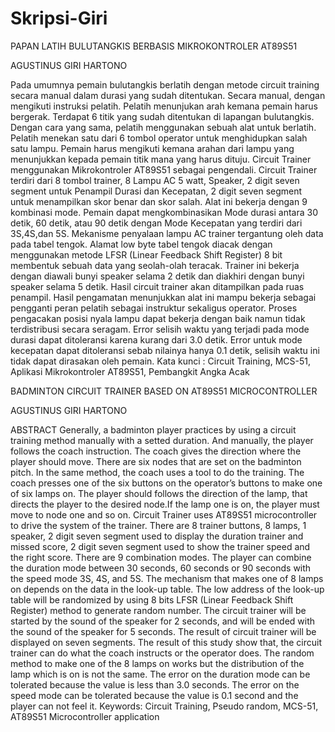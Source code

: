 # Skripsi-Giri

PAPAN LATIH BULUTANGKIS BERBASIS
 MIKROKONTROLER AT89S51

AGUSTINUS GIRI HARTONO 

Pada umumnya pemain bulutangkis berlatih dengan metode circuit
training secara manual dalam durasi yang sudah ditentukan. Secara manual,
dengan mengikuti instruksi pelatih. Pelatih menunjukan arah kemana pemain
harus bergerak. Terdapat 6 titik yang sudah ditentukan di lapangan bulutangkis.
Dengan cara yang sama, pelatih menggunakan sebuah alat untuk berlatih. Pelatih
menekan satu dari 6 tombol operator untuk menghidupkan salah satu lampu.
Pemain harus mengikuti kemana arahan dari lampu yang menunjukkan kepada
pemain titik mana yang harus dituju.
Circuit Trainer menggunakan Mikrokontroler AT89S51 sebagai
pengendali. Circuit Trainer terdiri dari 8 tombol trainer, 8 Lampu AC 5 watt,
Speaker, 2 digit seven segment untuk Penampil Durasi dan Kecepatan, 2 digit
seven segment untuk menampilkan skor benar dan skor salah. Alat ini bekerja
dengan 9 kombinasi mode. Pemain dapat mengkombinasikan Mode durasi
antara 30 detik, 60 detik, atau 90 detik dengan Mode Kecepatan yang terdiri dari
3S,4S,dan 5S. Mekanisme penyalaan lampu AC trainer tergantung oleh data
pada tabel tengok. Alamat low byte tabel tengok diacak dengan menggunakan
metode LFSR (Linear Feedback Shift Register) 8 bit membentuk sebuah data
yang seolah-olah teracak. Trainer ini bekerja dengan diawali bunyi speaker
selama 2 detik dan diakhiri dengan bunyi speaker selama 5 detik. Hasil circuit
trainer akan ditampilkan pada ruas penampil.
 Hasil pengamatan menunjukkan alat ini mampu bekerja sebagai
pengganti peran pelatih sebagai instruktur sekaligus operator. Proses pengacakan
posisi nyala lampu dapat bekerja dengan baik namun tidak terdistribusi secara
seragam. Error selisih waktu yang terjadi pada mode durasi dapat ditoleransi
karena kurang dari 3.0 detik. Error untuk mode kecepatan dapat ditoleransi
sebab nilainya hanya 0.1 detik, selisih waktu ini tidak dapat dirasakan oleh
pemain.
Kata kunci : Circuit Training, MCS-51, Aplikasi Mikrokontroler AT89S51, Pembangkit Angka Acak

BADMINTON CIRCUIT TRAINER BASED ON
 AT89S51 MICROCONTROLLER

 AGUSTINUS GIRI HARTONO 

ABSTRACT
Generally, a badminton player practices by using a circuit training
method manually with a setted duration. And manually, the player follows the
coach instruction. The coach gives the direction where the player should move.
There are six nodes that are set on the badminton pitch. In the same method, the
coach uses a tool to do the training. The coach presses one of the six buttons on
the operator’s buttons to make one of six lamps on. The player should follows
the direction of the lamp, that directs the player to the desired node.If the lamp
one is on, the player must move to node one and so on.
Circuit Trainer uses AT89S51 microcontroller to drive the system of the
trainer. There are 8 trainer buttons, 8 lamps, 1 speaker, 2 digit seven segment
used to display the duration trainer and missed score, 2 digit seven segment used
to show the trainer speed and the right score. There are 9 combination modes.
The player can combine the duration mode between 30 seconds, 60 seconds or
90 seconds with the speed mode 3S, 4S, and 5S. The mechanism that makes one
of 8 lamps on depends on the data in the look-up table. The low address of the
look-up table will be randomized by using 8 bits LFSR (Linear Feedback Shift
Register) method to generate random number. The circuit trainer will be started
by the sound of the speaker for 2 seconds, and will be ended with the sound of
the speaker for 5 seconds. The result of circuit trainer will be displayed on
seven segments.
The result of this study show that, the circuit trainer can do what the
coach instructs or the operator does. The random method to make one of the 8
lamps on works but the distribution of the lamp which is on is not the same. The
error on the duration mode can be tolerated because the value is less than 3.0
seconds. The error on the speed mode can be tolerated because the value is 0.1
second and the player can not feel it.
Keywords: Circuit Training, Pseudo random, MCS-51, AT89S51
 Microcontroller application
